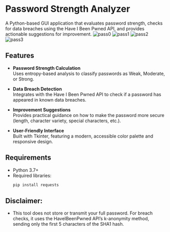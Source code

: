 # Password Strength Analyzer

A Python-based GUI application that evaluates password strength, checks for data breaches using the Have I Been Pwned API, and provides actionable suggestions for improvement.
![pass0](https://github.com/user-attachments/assets/ecc2fbe7-b15a-4878-bb26-0c9c92354858)
![pass1](https://github.com/user-attachments/assets/839b7186-a59b-493c-bc4d-b1df7792b173)
![pass2](https://github.com/user-attachments/assets/a8c8e493-2bd3-4196-af1b-42ec10013995)
![pass3](https://github.com/user-attachments/assets/03b42e1e-00c1-46ba-845a-5ae94445b650)


## Features

- **Password Strength Calculation**  
  Uses entropy-based analysis to classify passwords as Weak, Moderate, or Strong.

- **Data Breach Detection**  
  Integrates with the Have I Been Pwned API to check if a password has appeared in known data breaches.

- **Improvement Suggestions**  
  Provides practical guidance on how to make the password more secure (length, character variety, special characters, etc.).

- **User-Friendly Interface**  
  Built with Tkinter, featuring a modern, accessible color palette and responsive design.

## Requirements

- Python 3.7+
- Required libraries:  
  ```bash
  pip install requests
## Disclaimer:
- This tool does not store or transmit your full password. For breach checks, it uses the HaveIBeenPwned API’s k-anonymity method, sending only the first 5 characters of the SHA1 hash.
